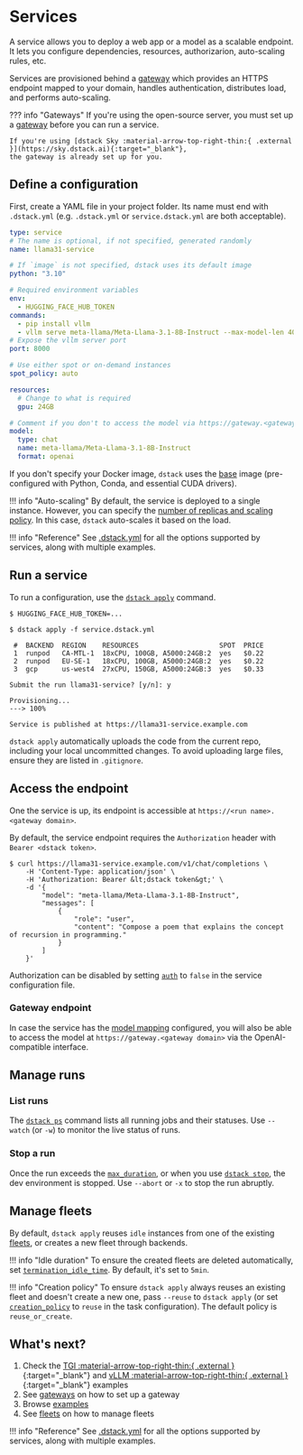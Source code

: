 # Services

A service allows you to deploy a web app or a model as a scalable endpoint. It lets you configure
dependencies, resources, authorizarion, auto-scaling rules, etc.

Services are provisioned behind a [gateway](concepts/gateways.md) which provides an HTTPS endpoint mapped to your domain,
handles authentication, distributes load, and performs auto-scaling.

??? info "Gateways"
    If you're using the open-source server, you must set up a [gateway](concepts/gateways.md) before you can run a service.

    If you're using [dstack Sky :material-arrow-top-right-thin:{ .external }](https://sky.dstack.ai){:target="_blank"},
    the gateway is already set up for you.

## Define a configuration

First, create a YAML file in your project folder. Its name must end with `.dstack.yml` (e.g. `.dstack.yml` or
`service.dstack.yml`
are both acceptable).

<div editor-title="service.dstack.yml"> 

```yaml
type: service
# The name is optional, if not specified, generated randomly
name: llama31-service

# If `image` is not specified, dstack uses its default image
python: "3.10"

# Required environment variables
env:
  - HUGGING_FACE_HUB_TOKEN
commands:
  - pip install vllm
  - vllm serve meta-llama/Meta-Llama-3.1-8B-Instruct --max-model-len 4096
# Expose the vllm server port
port: 8000

# Use either spot or on-demand instances
spot_policy: auto

resources:
  # Change to what is required
  gpu: 24GB

# Comment if you don't to access the model via https://gateway.<gateway domain>
model:
  type: chat
  name: meta-llama/Meta-Llama-3.1-8B-Instruct
  format: openai
```

</div>

If you don't specify your Docker image, `dstack` uses the [base](https://hub.docker.com/r/dstackai/base/tags) image
(pre-configured with Python, Conda, and essential CUDA drivers).

!!! info "Auto-scaling"
    By default, the service is deployed to a single instance. However, you can specify the
    [number of replicas and scaling policy](reference/dstack.yml/service.md#auto-scaling).
    In this case, `dstack` auto-scales it based on the load.

!!! info "Reference"
    See [.dstack.yml](reference/dstack.yml/service.md) for all the options supported by
    services, along with multiple examples.

## Run a service

To run a configuration, use the [`dstack apply`](reference/cli/index.md#dstack-apply) command.

<div class="termy">

```shell
$ HUGGING_FACE_HUB_TOKEN=...

$ dstack apply -f service.dstack.yml

 #  BACKEND  REGION    RESOURCES                    SPOT  PRICE
 1  runpod   CA-MTL-1  18xCPU, 100GB, A5000:24GB:2  yes   $0.22
 2  runpod   EU-SE-1   18xCPU, 100GB, A5000:24GB:2  yes   $0.22
 3  gcp      us-west4  27xCPU, 150GB, A5000:24GB:3  yes   $0.33
 
Submit the run llama31-service? [y/n]: y

Provisioning...
---> 100%

Service is published at https://llama31-service.example.com
```

</div>

`dstack apply` automatically uploads the code from the current repo, including your local uncommitted changes.
To avoid uploading large files, ensure they are listed in `.gitignore`.

## Access the endpoint

One the service is up, its endpoint is accessible at `https://<run name>.<gateway domain>`.

By default, the service endpoint requires the `Authorization` header with `Bearer <dstack token>`.

<div class="termy">

```shell
$ curl https://llama31-service.example.com/v1/chat/completions \
    -H 'Content-Type: application/json' \
    -H 'Authorization: Bearer &lt;dstack token&gt;' \
    -d '{
        "model": "meta-llama/Meta-Llama-3.1-8B-Instruct",
        "messages": [
            {
                "role": "user",
                "content": "Compose a poem that explains the concept of recursion in programming."
            }
        ]
    }'
```

</div>

Authorization can be disabled by setting [`auth`](reference/dstack.yml/service.md#authorization) to `false` in the
service configuration file.

### Gateway endpoint

In case the service has the [model mapping](reference/dstack.yml/service.md#model-mapping) configured, you will also be
able to access the model at `https://gateway.<gateway domain>` via the OpenAI-compatible interface.

## Manage runs

### List runs

The [`dstack ps`](reference/cli/index.md#dstack-ps)  command lists all running jobs and their statuses. 
Use `--watch` (or `-w`) to monitor the live status of runs.

### Stop a run

Once the run exceeds the [`max_duration`](reference/dstack.yml/task.md#max_duration), or when you use [`dstack stop`](reference/cli/index.md#dstack-stop), 
the dev environment is stopped. Use `--abort` or `-x` to stop the run abruptly. 

[//]: # (TODO: Mention `dstack logs` and `dstack logs -d`)

## Manage fleets

By default, `dstack apply` reuses `idle` instances from one of the existing [fleets](fleets.md), 
or creates a new fleet through backends.

!!! info "Idle duration"
    To ensure the created fleets are deleted automatically, set
    [`termination_idle_time`](reference/dstack.yml/fleet.md#termination_idle_time).
    By default, it's set to `5min`.

!!! info "Creation policy"
    To ensure `dstack apply` always reuses an existing fleet and doesn't create a new one,
    pass `--reuse` to `dstack apply` (or set [`creation_policy`](reference/dstack.yml/task.md#creation_policy) to `reuse` in the task configuration).
    The default policy is `reuse_or_create`.

## What's next?

1. Check the [TGI :material-arrow-top-right-thin:{ .external }](https://github.com/dstackai/dstack/blob/master/examples/deployment/tgi/README.md){:target="_blank"} and [vLLM :material-arrow-top-right-thin:{ .external }](https://github.com/dstackai/dstack/blob/master/examples/deployment/vllm/README.md){:target="_blank"} examples
2. See [gateways](concepts/gateways.md) on how to set up a gateway
3. Browse [examples](/docs/examples)
4. See [fleets](fleets.md) on how to manage fleets

!!! info "Reference"
    See [.dstack.yml](reference/dstack.yml/service.md) for all the options supported by
    services, along with multiple examples.
